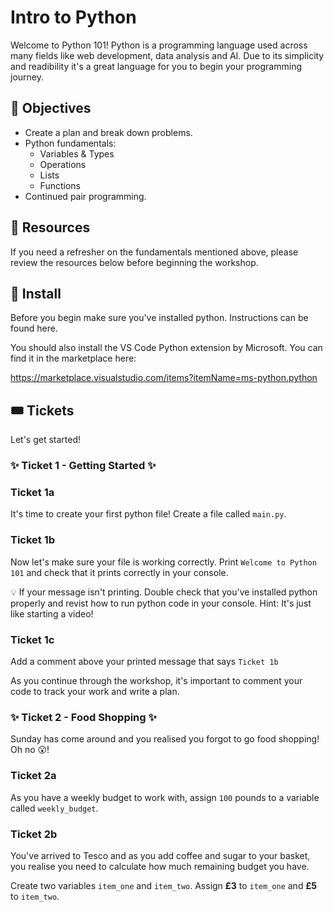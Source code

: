 # Intro to Python

Welcome to Python 101! Python is a programming language used across many fields like web development, data analysis and AI. Due to its simplicity and readibility it's a great language for you to begin your programming journey.

## 🚀 Objectives

- Create a plan and break down problems.
- Python fundamentals:
  - Variables & Types
  - Operations
  - Lists
  - Functions
- Continued pair programming.

## 📖 Resources

If you need a refresher on the fundamentals mentioned above, please review the resources below before beginning the workshop.

## 🚨 Install

Before you begin make sure you've installed python. Instructions can be found here.

You should also install the VS Code Python extension by Microsoft. You can find it in the marketplace here:

https://marketplace.visualstudio.com/items?itemName=ms-python.python

## 🎟️ Tickets

Let's get started!

### ✨ Ticket 1 - Getting Started ✨

### Ticket 1a

It's time to create your first python file! Create a file called `main.py`.

### Ticket 1b

Now let's make sure your file is working correctly. Print `Welcome to Python 101` and check that it prints correctly in your console.

💡 If your message isn't printing. Double check that you've installed python properly and revist how to run python code in your console. Hint: It's just like starting a video!

### Ticket 1c

Add a comment above your printed message that says `Ticket 1b`

As you continue through the workshop, it's important to comment your code to track your work and write a plan.

### ✨ Ticket 2 - Food Shopping ✨

Sunday has come around and you realised you forgot to go food shopping! Oh no 😮!

### Ticket 2a

As you have a weekly budget to work with, assign `100` pounds to a variable called `weekly_budget`.

### Ticket 2b

You've arrived to Tesco and as you add coffee and sugar to your basket, you realise you need to calculate how much remaining budget you have.

Create two variables `item_one` and `item_two`. Assign **£3** to `item_one` and **£5** to `item_two`.
